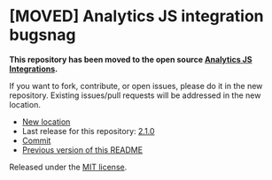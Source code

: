 
# [MOVED] Analytics JS integration bugsnag

**This repository has been moved to the open source [Analytics JS Integrations](https://github.com/segmentio/analytics.js-integrations).**

If you want to fork, contribute, or open issues, please do it in the new repository. Existing issues/pull requests will be addressed in the new location.

* [New location](https://github.com/segmentio/analytics.js-integrations/tree/master/integrations/bugsnag)
* Last release for this repository: [2.1.0](https://github.com/segment-integrations/analytics.js-integration-bugsnag/releases/tag/2.1.0)
* [Commit](https://github.com/segmentio/analytics.js-integrations/commit/1755ce111bc05b8a7e31973ac15ad9c8d39181ab)
* [Previous version of this README](README-OLD.md)

Released under the [MIT license](LICENSE).
